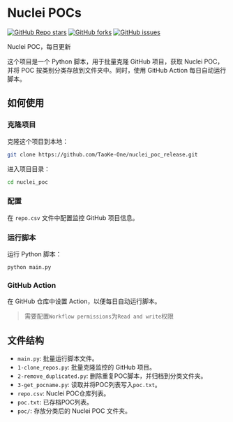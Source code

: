 # Nuclei POCs
<a href="https://github.com/adysec/nuclei_poc/stargazers"><img alt="GitHub Repo stars" src="https://img.shields.io/github/stars/adysec/nuclei_poc?color=yellow&logo=riseup&logoColor=yellow&style=flat-square"></a>
<a href="https://github.com/adysec/nuclei_poc/network/members"><img alt="GitHub forks" src="https://img.shields.io/github/forks/adysec/nuclei_poc?color=orange&style=flat-square"></a>
<a href="https://github.com/adysec/nuclei_poc/issues"><img alt="GitHub issues" src="https://img.shields.io/github/issues/adysec/nuclei_poc?color=red&style=flat-square"></a>

Nuclei POC，每日更新

这个项目是一个 Python 脚本，用于批量克隆 GitHub 项目，获取 Nuclei POC，并将 POC 按类别分类存放到文件夹中。同时，使用 GitHub Action 每日自动运行脚本。

## 如何使用

### 克隆项目

克隆这个项目到本地：

```bash
git clone https://github.com/TaoKe-One/nuclei_poc_release.git
```

进入项目目录：

```bash
cd nuclei_poc
```

### 配置

在 `repo.csv` 文件中配置监控 GitHub 项目信息。

### 运行脚本

运行 Python 脚本：

```bash
python main.py
```

### GitHub Action

在 GitHub 仓库中设置 Action，以便每日自动运行脚本。

> 需要配置`Workflow permissions`为`Read and write`权限

## 文件结构

- `main.py`: 批量运行脚本文件。
- `1-clone_repos.py`: 批量克隆监控的 GitHub 项目。
- `2-remove_duplicated.py`: 删除重复POC脚本，并归档到分类文件夹。
- `3-get_pocname.py`: 读取并将POC列表写入`poc.txt`。
- `repo.csv`: Nuclei POC仓库列表。
- `poc.txt`: 已存档POC列表。
- `poc/`: 存放分类后的 Nuclei POC 文件夹。

